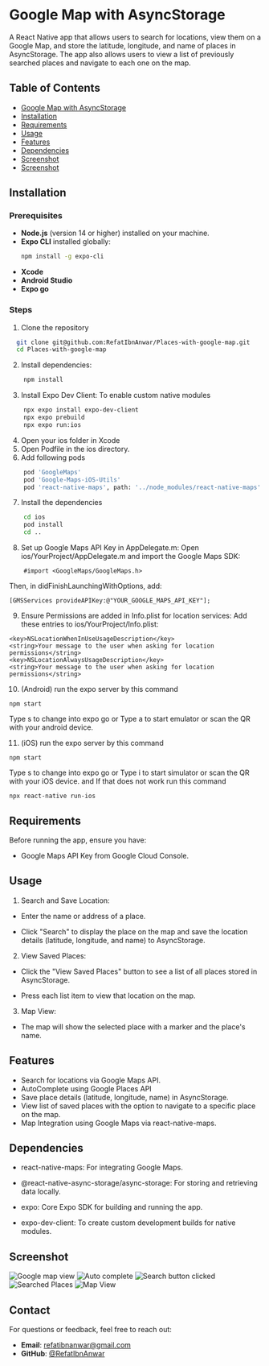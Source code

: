# Google Map with AsyncStorage

A React Native app that allows users to search for locations, view them on a Google Map, and store the latitude, longitude, and name of places in AsyncStorage. The app also allows users to view a list of previously searched places and navigate to each one on the map.

## Table of Contents

- [Google Map with AsyncStorage](#google-map-with-asyncstorage)
- [Installation](#installation)
- [Requirements](#requirements)
- [Usage](#usage)
- [Features](#features)
- [Dependencies](#dependencies)
- [Screenshot](#Screenshot)
- [Screenshot](#Contact)

## Installation

### Prerequisites

- **Node.js** (version 14 or higher) installed on your machine.
- **Expo CLI** installed globally:
  ```bash
  npm install -g expo-cli
  ```
- **Xcode**
- **Android Studio**
- **Expo go**

### Steps

1. Clone the repository

```bash
  git clone git@github.com:RefatIbnAnwar/Places-with-google-map.git
  cd Places-with-google-map
```

2. Install dependencies:

```bash
    npm install
```

3. Install Expo Dev Client: To enable custom native modules

```bash
    npx expo install expo-dev-client
    npx expo prebuild
    npx expo run:ios
```

4. Open your ios folder in Xcode
5. Open Podfile in the ios directory.
6. Add following pods

```bash
    pod 'GoogleMaps'
    pod 'Google-Maps-iOS-Utils'
    pod 'react-native-maps', path: '../node_modules/react-native-maps'
```

7. Install the dependencies

```bash
    cd ios
    pod install
    cd ..
```

8. Set up Google Maps API Key in AppDelegate.m: Open ios/YourProject/AppDelegate.m and import the Google Maps SDK:

```base
    #import <GoogleMaps/GoogleMaps.h>
```

Then, in didFinishLaunchingWithOptions, add:

```base
[GMSServices provideAPIKey:@"YOUR_GOOGLE_MAPS_API_KEY"];
```

9. Ensure Permissions are added in Info.plist for location services: Add these entries to ios/YourProject/Info.plist:

```
<key>NSLocationWhenInUseUsageDescription</key>
<string>Your message to the user when asking for location permissions</string>
<key>NSLocationAlwaysUsageDescription</key>
<string>Your message to the user when asking for location permissions</string>
```

10. (Android) run the expo server by this command

```
npm start
```

Type s to change into expo go or
Type a to start emulator or scan the QR with your android device.

11. (iOS) run the expo server by this command

```
npm start
```

Type s to change into expo go or
Type i to start simulator or scan the QR with your iOS device. and If that does not work
run this command

```
npx react-native run-ios
```

## Requirements

Before running the app, ensure you have:

- Google Maps API Key from Google Cloud Console.

## Usage

1. Search and Save Location:

- Enter the name or address of a place.

- Click "Search" to display the place on the map and save the location details (latitude, longitude, and name) to AsyncStorage.

2. View Saved Places:

- Click the "View Saved Places" button to see a list of all places stored in AsyncStorage.

- Press each list item to view that location on the map.

3. Map View:

- The map will show the selected place with a marker and the place's name.

## Features

- Search for locations via Google Maps API.
- AutoComplete using Google Places API
- Save place details (latitude, longitude, name) in AsyncStorage.
- View list of saved places with the option to navigate to a specific place on the map.
- Map Integration using Google Maps via react-native-maps.

## Dependencies

- react-native-maps: For integrating Google Maps.

- @react-native-async-storage/async-storage: For storing and retrieving data locally.

- expo: Core Expo SDK for building and running the app.

- expo-dev-client: To create custom development builds for native modules.

## Screenshot

![Google map view](Places-with-google-map/screenshots/1.jpeg)
![Auto complete](Places-with-google-map/screenshots/2.jpeg)
![Search button clicked](Places-with-google-map/screenshots/3.jpeg)
![Searched Places](Places-with-google-map/screenshots/4.jpeg)
![Map View](Places-with-google-map/screenshots/5.jpeg)

## Contact

For questions or feedback, feel free to reach out:

- **Email**: refatibnanwar@gmail.com
- **GitHub**: [@RefatIbnAnwar](https://github.com/RefatIbnAnwar)
